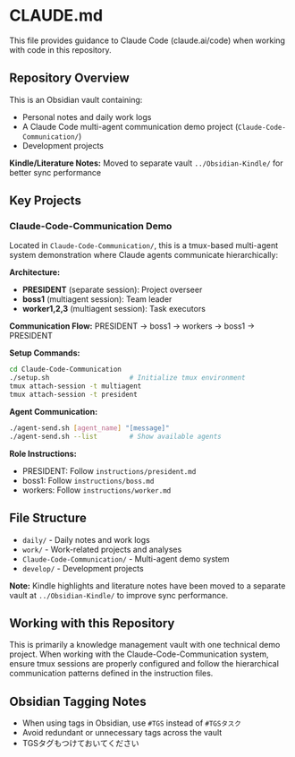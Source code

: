# CLAUDE.md

This file provides guidance to Claude Code (claude.ai/code) when working with code in this repository.

## Repository Overview

This is an Obsidian vault containing:
- Personal notes and daily work logs
- A Claude Code multi-agent communication demo project (`Claude-Code-Communication/`)
- Development projects

**Kindle/Literature Notes:** Moved to separate vault `../Obsidian-Kindle/` for better sync performance

## Key Projects

### Claude-Code-Communication Demo
Located in `Claude-Code-Communication/`, this is a tmux-based multi-agent system demonstration where Claude agents communicate hierarchically:

**Architecture:**
- **PRESIDENT** (separate session): Project overseer
- **boss1** (multiagent session): Team leader  
- **worker1,2,3** (multiagent session): Task executors

**Communication Flow:**
PRESIDENT → boss1 → workers → boss1 → PRESIDENT

**Setup Commands:**
```bash
cd Claude-Code-Communication
./setup.sh                    # Initialize tmux environment
tmux attach-session -t multiagent
tmux attach-session -t president
```

**Agent Communication:**
```bash
./agent-send.sh [agent_name] "[message]"
./agent-send.sh --list        # Show available agents
```

**Role Instructions:**
- PRESIDENT: Follow `instructions/president.md`
- boss1: Follow `instructions/boss.md`
- workers: Follow `instructions/worker.md`

## File Structure

- `daily/` - Daily notes and work logs
- `work/` - Work-related projects and analyses
- `Claude-Code-Communication/` - Multi-agent demo system
- `develop/` - Development projects

**Note:** Kindle highlights and literature notes have been moved to a separate vault at `../Obsidian-Kindle/` to improve sync performance.

## Working with this Repository

This is primarily a knowledge management vault with one technical demo project. When working with the Claude-Code-Communication system, ensure tmux sessions are properly configured and follow the hierarchical communication patterns defined in the instruction files.

## Obsidian Tagging Notes

- When using tags in Obsidian, use `#TGS` instead of `#TGSタスク`
- Avoid redundant or unnecessary tags across the vault
- TGSタグもつけておいてください